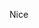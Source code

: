 Nice

<!---
aaron-kotch/aaron-kotch is a ✨ special ✨ repository because its `README.md` (this file) appears on your GitHub profile.
You can click the Preview link to take a look at your changes.
--->
